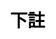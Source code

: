 ---
title: 下註
layout: toto_3/bet
description: 玩幸運遊戲多多3的時候，在這裏進行下註.
js: ["js/sound.js", "js/i19n.js", "js/game/toto_3/share.js", "js/game/toto_3/bet.js"]
css: ["css/game/toto_3/list.css"]
---